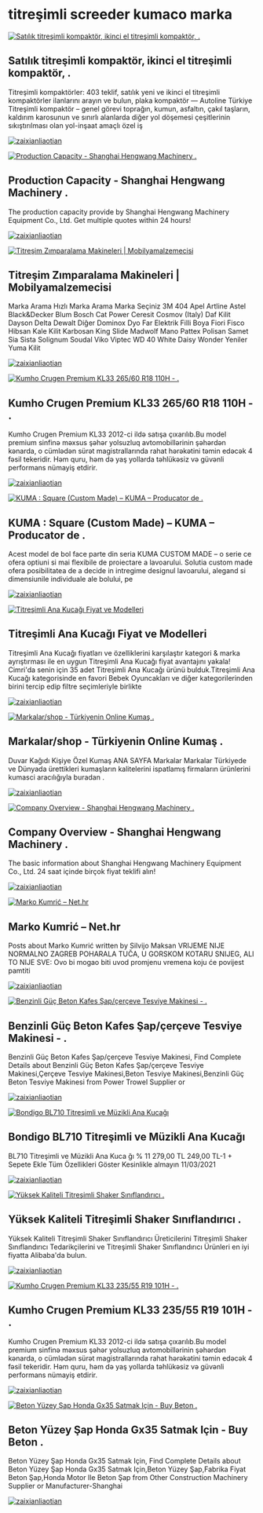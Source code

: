 # titreşimli screeder kumaco marka
<a href="https://mnn.zoosnet.net/LR/Chatpre.aspx?id=MNN94995150&p=https://topgrinding.com/" target="_blank">![Satılık titreşimli kompaktör, ikinci el titreşimli kompaktör, .](https://github.com/technlg/images/blob/main/13.jpg)</a>
## Satılık titreşimli kompaktör, ikinci el titreşimli kompaktör, .
Titreşimli kompaktörler: 403 teklif, satılık yeni ve ikinci el titreşimli kompaktörler ilanlarını arayın ve bulun, plaka kompaktör — Autoline Türkiye Titreşimli kompaktör – genel görevi toprağın, kumun, asfaltın, çakıl taşların, kaldırım karosunun ve sınırlı alanlarda diğer yol döşemesi çeşitlerinin sıkıştırılması olan yol-inşaat amaçlı özel iş 
<a href="https://mnn.zoosnet.net/LR/Chatpre.aspx?id=MNN94995150&p=https://topgrinding.com/" target="_blank"><img src="https://github.com/technlg/images/raw/main/chat11.jpg" alt="zaixianliaotian"/></a><a href="//whatsapp.shibangsoft.com/WhatsApp.php" ><img src="https://github.com/technlg/images/raw/main/chat11.png" alt=""></a>
<a href="https://mnn.zoosnet.net/LR/Chatpre.aspx?id=MNN94995150&p=https://topgrinding.com/" target="_blank">![Production Capacity - Shanghai Hengwang Machinery .](https://github.com/technlg/images/blob/main/36.jpg)</a>
## Production Capacity - Shanghai Hengwang Machinery .
The production capacity provide by Shanghai Hengwang Machinery Equipment Co., Ltd. Get multiple quotes within 24 hours!
<a href="https://mnn.zoosnet.net/LR/Chatpre.aspx?id=MNN94995150&p=https://topgrinding.com/" target="_blank"><img src="https://github.com/technlg/images/raw/main/chat11.jpg" alt="zaixianliaotian"/></a><a href="//whatsapp.shibangsoft.com/WhatsApp.php" ><img src="https://github.com/technlg/images/raw/main/chat11.png" alt=""></a>
<a href="https://mnn.zoosnet.net/LR/Chatpre.aspx?id=MNN94995150&p=https://topgrinding.com/" target="_blank">![Titreşim Zımparalama Makineleri | Mobilyamalzemecisi](https://github.com/technlg/images/blob/main/50.jpg)</a>
## Titreşim Zımparalama Makineleri | Mobilyamalzemecisi
Marka Arama Hızlı Marka Arama Marka Seçiniz 3M 404 Apel Artline Astel Black&Decker Blum Bosch Cat Power Ceresit Cosmov (Italy) Daf Kilit Dayson Delta Dewalt Diğer Dominox Dyo Far Elektrik Filli Boya Fiori Fisco Hibsan Kale Kilit Karbosan King Slide Madwolf Mano Pattex Polisan Samet Sia Sista Solignum Soudal Viko Viptec WD 40 White Daisy Wonder Yeniler Yuma Kilit
<a href="https://mnn.zoosnet.net/LR/Chatpre.aspx?id=MNN94995150&p=https://topgrinding.com/" target="_blank"><img src="https://github.com/technlg/images/raw/main/chat11.jpg" alt="zaixianliaotian"/></a><a href="//whatsapp.shibangsoft.com/WhatsApp.php" ><img src="https://github.com/technlg/images/raw/main/chat11.png" alt=""></a>
<a href="https://mnn.zoosnet.net/LR/Chatpre.aspx?id=MNN94995150&p=https://topgrinding.com/" target="_blank">![Kumho Crugen Premium KL33 265/60 R18 110H - .](https://github.com/technlg/images/blob/main/36.jpg)</a>
## Kumho Crugen Premium KL33 265/60 R18 110H - .
Kumho Crugen Premium KL33 2012-ci ildə satışa çıxarılıb.Bu model premium sinfinə məxsus şəhər yolsuzluq avtomobillərinin şəhərdən kənarda, o cümlədən sürət magistrallarında rahat hərəkətini təmin edəcək 4 fəsil tekeridir. Həm quru, həm də yaş yollarda təhlükəsiz və güvənli performans nümayiş etdirir.
<a href="https://mnn.zoosnet.net/LR/Chatpre.aspx?id=MNN94995150&p=https://topgrinding.com/" target="_blank"><img src="https://github.com/technlg/images/raw/main/chat11.jpg" alt="zaixianliaotian"/></a><a href="//whatsapp.shibangsoft.com/WhatsApp.php" ><img src="https://github.com/technlg/images/raw/main/chat11.png" alt=""></a>
<a href="https://mnn.zoosnet.net/LR/Chatpre.aspx?id=MNN94995150&p=https://topgrinding.com/" target="_blank">![KUMA : Square (Custom Made) – KUMA – Producator de .](https://github.com/technlg/images/blob/main/59.jpg)</a>
## KUMA : Square (Custom Made) – KUMA – Producator de .
Acest model de bol face parte din seria KUMA CUSTOM MADE – o serie ce ofera optiuni si mai flexibile de proiectare a lavoarului. Solutia custom made ofera posibilitatea de a decide in intregime designul lavoarului, alegand si dimensiunile individuale ale bolului, pe 
<a href="https://mnn.zoosnet.net/LR/Chatpre.aspx?id=MNN94995150&p=https://topgrinding.com/" target="_blank"><img src="https://github.com/technlg/images/raw/main/chat11.jpg" alt="zaixianliaotian"/></a><a href="//whatsapp.shibangsoft.com/WhatsApp.php" ><img src="https://github.com/technlg/images/raw/main/chat11.png" alt=""></a>
<a href="https://mnn.zoosnet.net/LR/Chatpre.aspx?id=MNN94995150&p=https://topgrinding.com/" target="_blank">![Titreşimli Ana Kucağı Fiyat ve Modelleri](https://github.com/technlg/images/blob/main/25.jpg)</a>
## Titreşimli Ana Kucağı Fiyat ve Modelleri
Titreşimli Ana Kucağı fiyatları ve özelliklerini karşılaştır kategori & marka ayrıştırması ile en uygun Titreşimli Ana Kucağı fiyat avantajını yakala! Cimri'da senin için 35 adet Titreşimli Ana Kucağı ürünü bulduk.Titreşimli Ana Kucağı kategorisinde en favori Bebek Oyuncakları ve diğer kategorilerinden birini tercip edip filtre seçimleriyle birlikte 
<a href="https://mnn.zoosnet.net/LR/Chatpre.aspx?id=MNN94995150&p=https://topgrinding.com/" target="_blank"><img src="https://github.com/technlg/images/raw/main/chat11.jpg" alt="zaixianliaotian"/></a><a href="//whatsapp.shibangsoft.com/WhatsApp.php" ><img src="https://github.com/technlg/images/raw/main/chat11.png" alt=""></a>
<a href="https://mnn.zoosnet.net/LR/Chatpre.aspx?id=MNN94995150&p=https://topgrinding.com/" target="_blank">![Markalar/shop - Türkiyenin Online Kumaş .](https://github.com/technlg/images/blob/main/5.jpg)</a>
## Markalar/shop - Türkiyenin Online Kumaş .
Duvar Kağıdı Kişiye Özel Kumaş ANA SAYFA Markalar Markalar Türkiyede ve Dünyada ürettikleri kumaşların kalitelerini ispatlamış firmaların ürünlerini kumasci aracılığıyla buradan .
<a href="https://mnn.zoosnet.net/LR/Chatpre.aspx?id=MNN94995150&p=https://topgrinding.com/" target="_blank"><img src="https://github.com/technlg/images/raw/main/chat11.jpg" alt="zaixianliaotian"/></a><a href="//whatsapp.shibangsoft.com/WhatsApp.php" ><img src="https://github.com/technlg/images/raw/main/chat11.png" alt=""></a>
<a href="https://mnn.zoosnet.net/LR/Chatpre.aspx?id=MNN94995150&p=https://topgrinding.com/" target="_blank">![Company Overview - Shanghai Hengwang Machinery .](https://github.com/technlg/images/blob/main/48.jpg)</a>
## Company Overview - Shanghai Hengwang Machinery .
The basic information about Shanghai Hengwang Machinery Equipment Co., Ltd. 24 saat içinde birçok fiyat teklifi alın!
<a href="https://mnn.zoosnet.net/LR/Chatpre.aspx?id=MNN94995150&p=https://topgrinding.com/" target="_blank"><img src="https://github.com/technlg/images/raw/main/chat11.jpg" alt="zaixianliaotian"/></a><a href="//whatsapp.shibangsoft.com/WhatsApp.php" ><img src="https://github.com/technlg/images/raw/main/chat11.png" alt=""></a>
<a href="https://mnn.zoosnet.net/LR/Chatpre.aspx?id=MNN94995150&p=https://topgrinding.com/" target="_blank">![Marko Kumrić – Net.hr](https://github.com/technlg/images/blob/main/13.jpg)</a>
## Marko Kumrić – Net.hr
Posts about Marko Kumrić written by Silvijo Maksan VRIJEME NIJE NORMALNO ZAGREB POHARALA TUČA, U GORSKOM KOTARU SNIJEG, ALI TO NIJE SVE: Ovo bi mogao biti uvod promjenu vremena koju će povijest pamtiti
<a href="https://mnn.zoosnet.net/LR/Chatpre.aspx?id=MNN94995150&p=https://topgrinding.com/" target="_blank"><img src="https://github.com/technlg/images/raw/main/chat11.jpg" alt="zaixianliaotian"/></a><a href="//whatsapp.shibangsoft.com/WhatsApp.php" ><img src="https://github.com/technlg/images/raw/main/chat11.png" alt=""></a>
<a href="https://mnn.zoosnet.net/LR/Chatpre.aspx?id=MNN94995150&p=https://topgrinding.com/" target="_blank">![Benzinli Güç Beton Kafes Şap/çerçeve Tesviye Makinesi - .](https://github.com/technlg/images/blob/main/61.jpg)</a>
## Benzinli Güç Beton Kafes Şap/çerçeve Tesviye Makinesi - .
Benzinli Güç Beton Kafes Şap/çerçeve Tesviye Makinesi, Find Complete Details about Benzinli Güç Beton Kafes Şap/çerçeve Tesviye Makinesi,Çerçeve Tesviye Makinesi,Beton Tesviye Makinesi,Benzinli Güç Beton Tesviye Makinesi from Power Trowel Supplier or
<a href="https://mnn.zoosnet.net/LR/Chatpre.aspx?id=MNN94995150&p=https://topgrinding.com/" target="_blank"><img src="https://github.com/technlg/images/raw/main/chat11.jpg" alt="zaixianliaotian"/></a><a href="//whatsapp.shibangsoft.com/WhatsApp.php" ><img src="https://github.com/technlg/images/raw/main/chat11.png" alt=""></a>
<a href="https://mnn.zoosnet.net/LR/Chatpre.aspx?id=MNN94995150&p=https://topgrinding.com/" target="_blank">![Bondigo BL710 Titreşimli ve Müzikli Ana Kucağı](https://github.com/technlg/images/blob/main/23.jpg)</a>
## Bondigo BL710 Titreşimli ve Müzikli Ana Kucağı
BL710 Titreşimli ve Müzikli Ana Kuca ğı % 11 279,00 TL 249,00 TL-1 + Sepete Ekle Tüm Özellikleri Göster Kesinlikle almayın 11/03/2021 
<a href="https://mnn.zoosnet.net/LR/Chatpre.aspx?id=MNN94995150&p=https://topgrinding.com/" target="_blank"><img src="https://github.com/technlg/images/raw/main/chat11.jpg" alt="zaixianliaotian"/></a><a href="//whatsapp.shibangsoft.com/WhatsApp.php" ><img src="https://github.com/technlg/images/raw/main/chat11.png" alt=""></a>
<a href="https://mnn.zoosnet.net/LR/Chatpre.aspx?id=MNN94995150&p=https://topgrinding.com/" target="_blank">![Yüksek Kaliteli Titreşimli Shaker Sınıflandırıcı .](https://github.com/technlg/images/blob/main/56.jpg)</a>
## Yüksek Kaliteli Titreşimli Shaker Sınıflandırıcı .
Yüksek Kaliteli Titreşimli Shaker Sınıflandırıcı Üreticilerini Titreşimli Shaker Sınıflandırıcı Tedarikçilerini ve Titreşimli Shaker Sınıflandırıcı Ürünleri en iyi fiyatta Alibaba'da bulun.
<a href="https://mnn.zoosnet.net/LR/Chatpre.aspx?id=MNN94995150&p=https://topgrinding.com/" target="_blank"><img src="https://github.com/technlg/images/raw/main/chat11.jpg" alt="zaixianliaotian"/></a><a href="//whatsapp.shibangsoft.com/WhatsApp.php" ><img src="https://github.com/technlg/images/raw/main/chat11.png" alt=""></a>
<a href="https://mnn.zoosnet.net/LR/Chatpre.aspx?id=MNN94995150&p=https://topgrinding.com/" target="_blank">![Kumho Crugen Premium KL33 235/55 R19 101H - .](https://github.com/technlg/images/blob/main/2.jpg)</a>
## Kumho Crugen Premium KL33 235/55 R19 101H - .
Kumho Crugen Premium KL33 2012-ci ildə satışa çıxarılıb.Bu model premium sinfinə məxsus şəhər yolsuzluq avtomobillərinin şəhərdən kənarda, o cümlədən sürət magistrallarında rahat hərəkətini təmin edəcək 4 fəsil tekeridir. Həm quru, həm də yaş yollarda təhlükəsiz və güvənli performans nümayiş etdirir.
<a href="https://mnn.zoosnet.net/LR/Chatpre.aspx?id=MNN94995150&p=https://topgrinding.com/" target="_blank"><img src="https://github.com/technlg/images/raw/main/chat11.jpg" alt="zaixianliaotian"/></a><a href="//whatsapp.shibangsoft.com/WhatsApp.php" ><img src="https://github.com/technlg/images/raw/main/chat11.png" alt=""></a>
<a href="https://mnn.zoosnet.net/LR/Chatpre.aspx?id=MNN94995150&p=https://topgrinding.com/" target="_blank">![Beton Yüzey Şap Honda Gx35 Satmak Için - Buy Beton .](https://github.com/technlg/images/blob/main/57.jpg)</a>
## Beton Yüzey Şap Honda Gx35 Satmak Için - Buy Beton .
Beton Yüzey Şap Honda Gx35 Satmak Için, Find Complete Details about Beton Yüzey Şap Honda Gx35 Satmak Için,Beton Yüzey Şap,Fabrika Fiyat Beton Şap,Honda Motor Ile Beton Şap from Other Construction Machinery Supplier or Manufacturer-Shanghai
<a href="https://mnn.zoosnet.net/LR/Chatpre.aspx?id=MNN94995150&p=https://topgrinding.com/" target="_blank"><img src="https://github.com/technlg/images/raw/main/chat11.jpg" alt="zaixianliaotian"/></a><a href="//whatsapp.shibangsoft.com/WhatsApp.php" ><img src="https://github.com/technlg/images/raw/main/chat11.png" alt=""></a>
